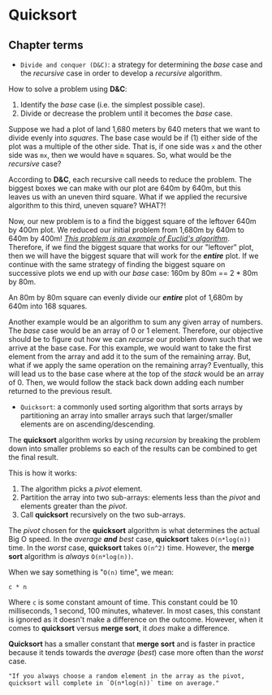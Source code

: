 # Quicksort

## Chapter terms

* `Divide and conquer (D&C)`: a strategy for determining the *base* case and the *recursive* case in order to develop a *recursive* algorithm.

How to solve a problem using **D&C**:

1. Identify the *base* case (i.e. the simplest possible case).
2. Divide or decrease the problem until it becomes the *base* case.

Suppose we had a plot of land 1,680 meters by 640 meters that we want to divide evenly into *squares*. The base case would be if (1) either side of the plot was a multiple of the other side. That is, if one side was `x` and the other side was `mx`, then we would have `m` squares. So, what would be the *recursive* case?

According to **D&C**, each recursive call needs to reduce the problem. The biggest boxes we can make with our plot are 640m by 640m, but this leaves us with an uneven third square. What if we applied the recursive algorithm to this third, uneven square? WHAT?!

Now, our new problem is to a find the biggest square of the leftover 640m by 400m plot. We reduced our initial problem from 1,680m by 640m to 640m by 400m! [*This problem is an example of Euclid's algorithm*](https://en.wikipedia.org/wiki/Euclidean_algorithm). Therefore, if we find the biggest square that works for our "leftover" plot, then we will have the biggest square that will work for the ***entire*** plot. If we continue with the same strategy of finding the biggest square on successive plots we end up with our *base* case: 160m by 80m == 2 * 80m by 80m.

An 80m by 80m square can evenly divide our ***entire*** plot of 1,680m by 640m into 168 squares.

Another example would be an algorithm to sum any given array of numbers. The *base* case would be an array of 0 or 1 element. Therefore, our objective should be to figure out how we can *recurse* our problem down such that we arrive at the base case. For this example, we would want to take the first element from the array and add it to the sum of the remaining array. But, what if we apply the same operation on the remaining array? Eventually, this will lead us to the base case where at the top of the *stack* would be an array of 0. Then, we would follow the stack back down adding each number returned to the previous result.

* `Quicksort`: a commonly used sorting algorithm that sorts arrays by partitioning an array into smaller arrays such that larger/smaller elements are on ascending/descending.

The **quicksort** algorithm works by using *recursion* by breaking the problem down into smaller problems so each of the results can be combined to get the final result.

This is how it works:

1. The algorithm picks a *pivot* element.
2. Partition the array into two sub-arrays: elements less than the *pivot* and elements greater than the *pivot*.
3. Call **quicksort** recursively on the two sub-arrays.

The *pivot* chosen for the **quicksort** algorithm is what determines the actual Big O speed. In the *average* ***and*** *best* case, **quicksort** takes `O(n*log(n))` time. In the *worst* case, **quicksort** takes `O(n^2)` time. However, the **merge sort** algorithm is *always* `O(n*log(n))`.

When we say something is "`O(n)` time", we mean:

    c * n

Where `c` is some constant amount of time. This constant could be 10 milliseconds, 1 second, 100 minutes, whatever. In most cases, this constant is ignored as it doesn't make a difference on the outcome. However, when it comes to **quicksort** versus **merge sort**, it *does* make a difference.

**Quicksort** has a smaller constant that **merge sort** and is faster in practice because it tends towards the *average* (*best*) case more often than the *worst* case.

    "If you always choose a random element in the array as the pivot, quicksort will complete in `O(n*log(n))` time on average."
